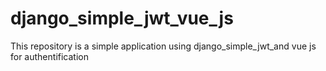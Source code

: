 # django_simple_jwt_vue_js
This repository is a simple application using django_simple_jwt_and vue js for authentification
